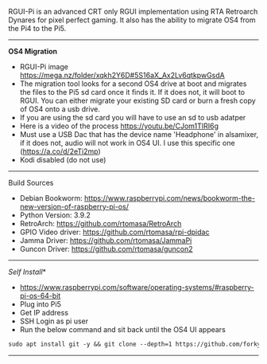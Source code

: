 RGUI-Pi is an advanced CRT only RGUI implementation using RTA Retroarch Dynares for pixel perfect gaming. It also has the ability to migrate OS4 from the Pi4 to the Pi5.

------------------------
**OS4 Migration**
- RGUI-Pi image https://mega.nz/folder/xqkh2Y6D#5S16aX_Ax2Lv6qtkpwGsdA
- The migration tool looks for a second OS4 drive at boot and migrates the files to the Pi5 sd card once it finds it. If it does not, it will boot to RGUI. You can either migrate your existing SD card or burn a fresh copy of OS4 onto a usb drive.
- If you are using the sd card you will have to use an sd to usb adatper
- Here is a video of the process https://youtu.be/CJom1TIRI6g
- Must use a USB Dac that has the device name 'Headphone' in alsamixer, if it does not, audio will not work in OS4 UI. I use this specific one (https://a.co/d/2eTi2mp) 
- Kodi disabled (do not use)

------------------------
Build Sources
- Debian Bookworm: https://www.raspberrypi.com/news/bookworm-the-new-version-of-raspberry-pi-os/
- Python Version: 3.9.2
- RetroArch: https://github.com/rtomasa/RetroArch
- GPIO Video driver: https://github.com/rtomasa/rpi-dpidac
- Jamma Driver: https://github.com/rtomasa/JammaPi
- Guncon Driver: https://github.com/rtomasa/guncon2
------------------------


*Self Install**
   - https://www.raspberrypi.com/software/operating-systems/#raspberry-pi-os-64-bit
   - Plug into Pi5
   - Get IP address
   - SSH Login as pi user
   - Run the below command and sit back until the OS4 UI appears
   ```markdown
   sudo apt install git -y && git clone --depth=1 https://github.com/forkymcforkface/RGBPi-Bookworm.git && cd RGBPi-Bookworm && chmod +x Install-OS4.sh && ./Install-OS4.sh
   ```
--------------------
 

